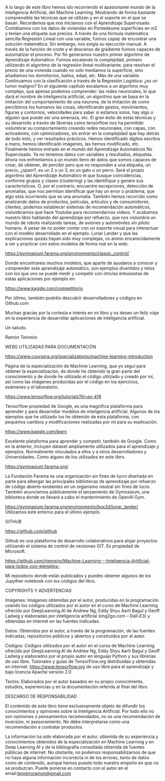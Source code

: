 A lo largo de este libro hemos ido recorriendo el apasionante mundo de la Inteligencia Artificial, del Machine Learning. Mostrando de forma bastante comprensible las técnicas que se utilizan y en el soporte en el que se basan. Recordemos que nos iniciamos con el Aprendizaje Supervisado. Contábamos con los datos de viviendas en Pontedeume superficies en m2 y tenían una etiqueta sus precios. A través de una fórmula matemática sencilla Regresión Lineal con una variable, fuimos capaz de encontrar una solución matemática. Sin embargo, nos exigía su ejecución manual. A través de la función de coste y el descenso de gradiente fuimos capaces de automatizar el proceso. Por fin generamos nuestro primer algoritmo de Aprendizaje Automático.
Fuimos escalando la complejidad, primero utilizando el algoritmo de la regresión lineal multivariante, para resolver el precio de una vivienda cuando no solo medíamos la superficie, sino añadíamos los dormitorios, baños, edad, etc. Más de una variable. Continuamos con la clasificación a través de la Regresión Logística: ¿es un tumor maligno?
En el siguiente capítulo escalamos a un algoritmo muy complejo, que apenas podemos comprender: las redes neuronales, lo que dará el nombre de inteligencia artificial, un algoritmo que se basa en la imitación del comportamiento de una neurona, de la imitación de como percibimos los humanos las cosas, identificando gestos, movimientos, figuras y contornos, velocidades para saber si estamos solos, hay algo o alguien que puede ser una amenaza, etc. El gran éxito de estas técnicas y su desarrollo a través de librerías como tensorflow nos ha permitido vislumbrar su comportamiento creando redes neuronales, con capas, con activadores, con optimizadores, sin entrar en la complejidad que hay detrás de todo esto, y ver resultados prácticos. Hemos identificado dígitos escritos a mano, hemos identificado imágenes, las hemos modificado, etc.
Finalmente hemos entrado en el mundo del Aprendizaje Automáticos No Supervisado. Ya no tenemos datos con variables y resultados, etiquetas. Ahora nos enfrentamos a un mundo lleno de datos que somos capaces de crear, de obtener, de percibir pero que no responden a una etiqueta, un precio, ¿spam?, es un 2 o un 3, es un gato o un perro. Será el propio algoritmo del Aprendizaje Automático el que busque coincidencias, conforme grupos y clases (clustering) y las identifique y genere sus características. O, por el contrario, encuentre excepciones, detección de anomalías, que nos permitan identificar que hay un error o problema, que algo esta ocurriendo que es una anomalía. 
También hemos recorrido como analizando datos de productos, películas, artículos y de consumidores, clientes, podemos establecer sistemas de recomendación automáticos, vislumbramos que hace Youtube para recomendarnos vídeos. Y acabamos nuestro libro hablando del aprendizaje por refuerzo, que nos vislumbra un mundo de robots realizando tareas, de aviones y automóviles sin piloto humano. A pesar de no poder contar con un soporte visual para interactuar con el modelo desarrollado en el ejemplo. Lunar Lander y que las explicaciones quizás hayan sido muy complejas, os animo encarecidamente a ver y practicar con estos modelos de forma real en la web: 

https://gymnasium.farama.org/environments/classic_control/ 

Donde encontrareis muchos modelos, que aparte de ayudaros a conocer y comprender este aprendizaje automático, son ejemplos divertidos y retos con los que uno se puede medir y competir con otro/as entusiastas de estas aplicaciones por ejemplo en:

https://www.kaggle.com/competitions
 
Por último, también podréis descubrir desarrolladores y códigos en Github.com

Muchas gracias por la cortesía e interés en mi libro y os deseo un feliz viaje en la experiencia de desarrollar aplicaciones de inteligencia artificial. 

Un saludo.

Ramón Tenreiro 

WEBS UTILIZADAS PARA DOCUMENTACIÓN


https://www.coursera.org/specializations/machine-learning-introduction

Página de la especialización de Machine Learning, que yo seguí para obtener la especialización, de donde he obtenido la gran parte del conocimiento y de donde he utilizado el código utilizado y creado por mi, así como las imágenes producidas por el código en los ejercicios, exámenes y el laboratorio.

https://www.tensorflow.org/tutorials?hl=es-419

Tensorflow propiedad de Google, es una magnífica plataforma para aprender y para desarrollar modelos de inteligencia artificial. Algunos de los ejemplos que he utilizado los he obtenido de esta plataforma, con pequeños cambios y modificaciones realizadas por mi para su explicación.

https://www.kaggle.com/learn

Excelente plataforma para aprender y competir, también de Google. Como en la anterior, incluyen dataset ampliamente utilizados para el aprendizaje y ejemplos. Normalmente vinculados a ellos y a otros desarrolladores y Universidades. Como alguno de los utilizados en este libro.

https://gymnasium.farama.org/

La Fundación Farama es una organización sin fines de lucro diseñada en parte para albergar las principales bibliotecas de aprendizaje por refuerzo de código abierto existentes en un organismo neutral sin fines de lucro. 
También anunciamos públicamente el lanzamiento de Gymnasium, una biblioteca donde se llevará a cabo el mantenimiento de OpenAI Gym.

https://gymnasium.farama.org/environments/box2d/lunar_lander/
Utilizamos este entorno para el último ejemplo.
 

GITHUB

https://github.com/github

Github es una plataforma de desarrollo colaborativos para alojar proyectos utilizando el sistema de control de versiones GIT. Es propiedad de Microsoft.

https://github.com/rtenreiro/Machine-Learning---Inteligencia-Artificial-para-todos-con-ejemplos-

Mi repositorio donde están publicados y puedes obtener algunos de los Jupyther notebook con los códigos del libro.

COPYRIGHTS Y ADVERTENCIAS

Imágenes: 
Imágenes obtenidas por el autor, producidas en la programación usando los códigos utilizados por el autor en el curso de Machine Learning ofrecido por DeepLearning.AI de Andrew Ng, Eddy Shyu Aarti Bagul y Geoff Ladwig y elaboradas por inteligencia artificial (img2go.com – Dall-E3) y obtenidas en internet en las fuentes indicadas.

Datos:
Obtenidos por el autor, a través de la programación, de las fuentes indicadas, repositorios públicos y abiertos y construidos por el autor.

Códigos:
Códigos utilizados por el autor en el curso de Machine Learning ofrecido por DeepLearning.AI de Andrew Ng, Eddy Shyu Aarti Bagul y Geoff Ladwig y elaborados por el propio autor en lenguaje Python y sus librerías de uso libre. Tutoriales y guías de TensorFlow.org distribuidas y obtenidas en internet: https://www.tensorflow.org de uso libre para el aprendizaje y bajo licencia Apache versión 2.0

Textos:
Elaborados por el autor basados en su propio conocimiento, estudios, experiencias y en la documentación referida al final del libro. 

DESCARGO DE RESPONSABILIDAD

El contenido de este libro tiene exclusivamente objeto de difundir los conocimientos y opiniones sobre la Inteligencia Artificial. Por todo ello no son opiniones o pensamientos recomendados, no es una recomendación de inversión, ni asesoramiento. No debe interpretarse como una recomendación a contratar productos.

La información ha sido elaborada por el autor, obtenida de su experiencia y conocimientos obtenidos de la especialización en Machine Learning y en Deep Learning AI y de la bibliografía consultada obtenida de fuentes públicas de internet. No obstante, no podemos responsabilizarnos de que no haya alguna información incorrecta ni de los errores, tanto de datos como de contenido, aunque hemos puesto todo nuestro empeño en que no se produzcan. Puede ponerse en contacto con el autor en el email:tenreiroramon@gmail.com



